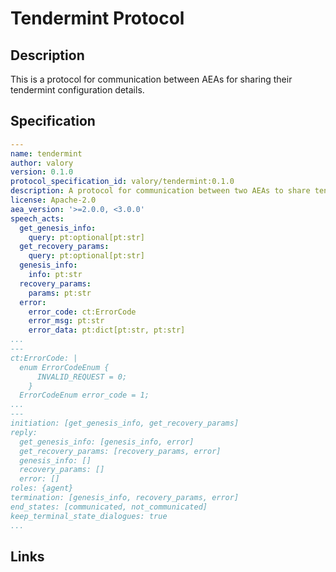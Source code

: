 # Tendermint Protocol

## Description

This is a protocol for communication between AEAs for sharing their tendermint configuration details.

## Specification

```yaml
---
name: tendermint
author: valory
version: 0.1.0
protocol_specification_id: valory/tendermint:0.1.0
description: A protocol for communication between two AEAs to share tendermint configuration details.
license: Apache-2.0
aea_version: '>=2.0.0, <3.0.0'
speech_acts:
  get_genesis_info:
    query: pt:optional[pt:str]
  get_recovery_params:
    query: pt:optional[pt:str]
  genesis_info:
    info: pt:str
  recovery_params:
    params: pt:str
  error:
    error_code: ct:ErrorCode
    error_msg: pt:str
    error_data: pt:dict[pt:str, pt:str]
...
---
ct:ErrorCode: |
  enum ErrorCodeEnum {
      INVALID_REQUEST = 0;
    }
  ErrorCodeEnum error_code = 1;
...
---
initiation: [get_genesis_info, get_recovery_params]
reply:
  get_genesis_info: [genesis_info, error]
  get_recovery_params: [recovery_params, error]
  genesis_info: []
  recovery_params: []
  error: []
roles: {agent}
termination: [genesis_info, recovery_params, error]
end_states: [communicated, not_communicated]
keep_terminal_state_dialogues: true
...
```

## Links

